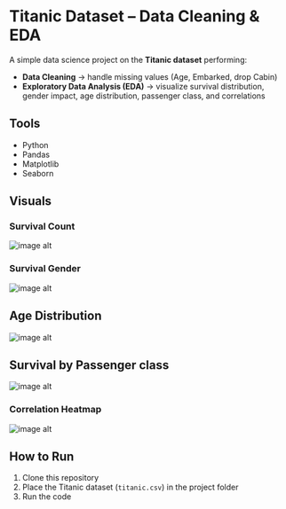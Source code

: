# Titanic Dataset – Data Cleaning & EDA  

A simple data science project on the **Titanic dataset** performing:  
- **Data Cleaning** → handle missing values (Age, Embarked, drop Cabin)  
- **Exploratory Data Analysis (EDA)** → visualize survival distribution, gender impact, age distribution, passenger class, and correlations  

## Tools  
- Python  
- Pandas  
- Matplotlib  
- Seaborn  

## Visuals  

### Survival Count  

![image alt](https://github.com/Srinidhi1009/skillcraft-tech_Data-science_task2/blob/3d7caa53741866258dc1521e392c8c694834e467/Screenshot%202025-09-16%20114614.png)  

### Survival Gender  
![image alt](https://github.com/Srinidhi1009/skillcraft-tech_Data-science_task2/blob/cbcd3b35aadf872477ce09dde3fb2084fdeed018/Screenshot%202025-09-16%20114651.png)  
## Age Distribution
![image alt](https://github.com/Srinidhi1009/skillcraft-tech_Data-science_task2/blob/c962060e4ce0b343b04a4e5bd480d2677992beb0/Screenshot%202025-09-16%20114720.png)

## Survival by Passenger class

![image alt](https://github.com/Srinidhi1009/skillcraft-tech_Data-science_task2/blob/8c82c4c388c87280b98f99ae021fba0486afffbf/Screenshot%202025-09-16%20114753.png)

### Correlation Heatmap  
![image alt](https://github.com/Srinidhi1009/skillcraft-tech_Data-science_task2/blob/82a48c1a7ecac90744c3d6f0913ac31f9be00c47/Screenshot%202025-09-16%20114823.png)  
## How to Run  
1. Clone this repository  
2. Place the Titanic dataset (`titanic.csv`) in the project folder  
3. Run the code
